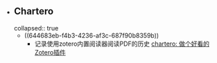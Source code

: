 - ## Chartero
  collapsed:: true
	- ((644683eb-f4b3-4236-af3c-687f90b8359b))
		- 记录使用zotero内置阅读器阅读PDF的历史 [chartero: 做个好看的Zotero插件](https://gitee.com/const_volatile/chartero)